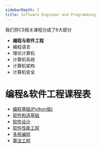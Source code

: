 ```yaml
---
sidebarDepth: 2
title: Software Engineer and Programming
---
```



我们将CS相关课程分成了6大部分

- **编程与软件工程**
- 编程语言
- 理论计算机
- 计算机系统
- 计算机架构
- 计算机安全


# 编程&软件工程课程表

- [编程基础(Python版)](../fundamentals_of_programming/index.md)
- [软件构造基础](../element_of_software_construction/index.md)
- [软件设计](../software_design/index.md)
- [软件性能工程](../software_performance_engineer/index.md)
- [多核编程](../multicore_programming/index.md)
- [算法工程](../multicore_programming/algorithm_engineer/index.md)